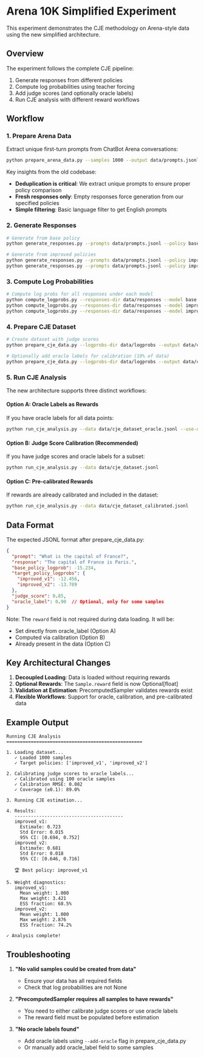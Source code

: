 # Arena 10K Simplified Experiment

This experiment demonstrates the CJE methodology on Arena-style data using the new simplified architecture.

## Overview

The experiment follows the complete CJE pipeline:
1. Generate responses from different policies
2. Compute log probabilities using teacher forcing
3. Add judge scores (and optionally oracle labels)
4. Run CJE analysis with different reward workflows

## Workflow

### 1. Prepare Arena Data

Extract unique first-turn prompts from ChatBot Arena conversations:

```bash
python prepare_arena_data.py --samples 1000 --output data/prompts.jsonl
```

Key insights from the old codebase:
- **Deduplication is critical**: We extract unique prompts to ensure proper policy comparison
- **Fresh responses only**: Empty responses force generation from our specified policies
- **Simple filtering**: Basic language filter to get English prompts

### 2. Generate Responses
```bash
# Generate from base policy
python generate_responses.py --prompts data/prompts.jsonl --policy base

# Generate from improved policies
python generate_responses.py --prompts data/prompts.jsonl --policy improved_v1
python generate_responses.py --prompts data/prompts.jsonl --policy improved_v2
```

### 3. Compute Log Probabilities
```bash
# Compute log probs for all responses under each model
python compute_logprobs.py --responses-dir data/responses --model base
python compute_logprobs.py --responses-dir data/responses --model improved_v1
python compute_logprobs.py --responses-dir data/responses --model improved_v2
```

### 4. Prepare CJE Dataset
```bash
# Create dataset with judge scores
python prepare_cje_data.py --logprobs-dir data/logprobs --output data/cje_dataset.jsonl

# Optionally add oracle labels for calibration (10% of data)
python prepare_cje_data.py --logprobs-dir data/logprobs --output data/cje_dataset.jsonl --add-oracle
```

### 5. Run CJE Analysis

The new architecture supports three distinct workflows:

#### Option A: Oracle Labels as Rewards
If you have oracle labels for all data points:
```bash
python run_cje_analysis.py --data data/cje_dataset_oracle.jsonl --use-oracle
```

#### Option B: Judge Score Calibration (Recommended)
If you have judge scores and oracle labels for a subset:
```bash
python run_cje_analysis.py --data data/cje_dataset.jsonl
```

#### Option C: Pre-calibrated Rewards
If rewards are already calibrated and included in the dataset:
```bash
python run_cje_analysis.py --data data/cje_dataset_calibrated.jsonl
```

## Data Format

The expected JSONL format after prepare_cje_data.py:
```json
{
  "prompt": "What is the capital of France?",
  "response": "The capital of France is Paris.",
  "base_policy_logprob": -15.234,
  "target_policy_logprobs": {
    "improved_v1": -12.456,
    "improved_v2": -13.789
  },
  "judge_score": 0.85,
  "oracle_label": 0.90  // Optional, only for some samples
}
```

Note: The `reward` field is not required during data loading. It will be:
- Set directly from oracle_label (Option A)
- Computed via calibration (Option B)  
- Already present in the data (Option C)

## Key Architectural Changes

1. **Decoupled Loading**: Data is loaded without requiring rewards
2. **Optional Rewards**: The `Sample.reward` field is now Optional[float]
3. **Validation at Estimation**: PrecomputedSampler validates rewards exist
4. **Flexible Workflows**: Support for oracle, calibration, and pre-calibrated data

## Example Output

```
Running CJE Analysis
==================================================

1. Loading dataset...
   ✓ Loaded 1000 samples
   ✓ Target policies: ['improved_v1', 'improved_v2']

2. Calibrating judge scores to oracle labels...
   ✓ Calibrated using 100 oracle samples
   ✓ Calibration RMSE: 0.082
   ✓ Coverage (±0.1): 89.0%

3. Running CJE estimation...

4. Results:
   ----------------------------------------
   improved_v1:
     Estimate: 0.723
     Std Error: 0.015
     95% CI: [0.694, 0.752]
   improved_v2:
     Estimate: 0.681
     Std Error: 0.018
     95% CI: [0.646, 0.716]

   🏆 Best policy: improved_v1

5. Weight diagnostics:
   improved_v1:
     Mean weight: 1.000
     Max weight: 3.421
     ESS fraction: 68.5%
   improved_v2:
     Mean weight: 1.000
     Max weight: 2.876
     ESS fraction: 74.2%

✓ Analysis complete!
```

## Troubleshooting

1. **"No valid samples could be created from data"**
   - Ensure your data has all required fields
   - Check that log probabilities are not None

2. **"PrecomputedSampler requires all samples to have rewards"**
   - You need to either calibrate judge scores or use oracle labels
   - The reward field must be populated before estimation

3. **"No oracle labels found"**
   - Add oracle labels using `--add-oracle` flag in prepare_cje_data.py
   - Or manually add oracle_label field to some samples
